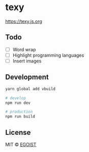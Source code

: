 # texy

https://texy.js.org

## Todo

- [ ] Word wrap
- [ ] Highlight programming languages
- [ ] Insert images

## Development

```bash
yarn global add vbuild

# develop
npm run dev

# production
npm run build
```

## License

MIT &copy; [EGOIST](https://github.com/egoist)
